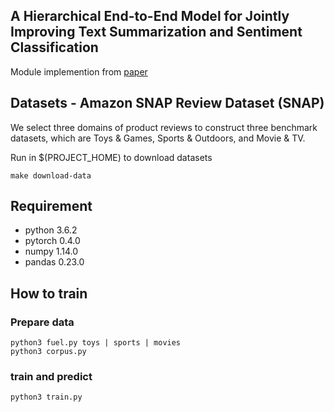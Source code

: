 ## A Hierarchical End-to-End Model for Jointly Improving Text Summarization and Sentiment Classification
Module implemention from [paper](https://arxiv.org/pdf/1805.01089.pdf)

## Datasets - Amazon SNAP Review Dataset (SNAP)
We select three domains of product reviews to construct three benchmark datasets, which are Toys & Games, Sports & Outdoors, and Movie & TV.

Run in $(PROJECT_HOME) to download datasets
```
make download-data
```

## Requirement
* python 3.6.2
* pytorch 0.4.0
* numpy 1.14.0
* pandas 0.23.0

## How to train

### Prepare data
```
python3 fuel.py toys | sports | movies
python3 corpus.py
```

### train and predict
```
python3 train.py
```
